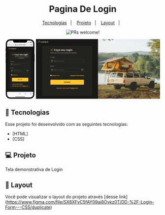 <h1 align="center">
    Pagina De Login
</h1>

<p align="center">
  <a href="#rocket-tecnologias">Tecnologias</a>&nbsp;&nbsp;&nbsp;|&nbsp;&nbsp;&nbsp;
  <a href="#-projeto">Projeto</a>&nbsp;&nbsp;&nbsp;|&nbsp;&nbsp;&nbsp;
  <a href="#-layout">Layout</a>&nbsp;&nbsp;&nbsp;|&nbsp;&nbsp;&nbsp;  
</p>

<p align="center">
 <img src="https://img.shields.io/static/v1?label=PRs&message=welcome&color=7159c1&labelColor=000000" alt="PRs welcome!" />

  
</p>

<p align="center">
  <img alt="Mobile" src="https://raw.githubusercontent.com/FilipeLN/Pagina-de-Login/main/assets/mobile.png" width=" 19%"> 
    <img alt="Web" src="https://raw.githubusercontent.com/FilipeLN/Pagina-de-Login/main/assets/Webprint.jpg" width="80%" >
</p>


## 🚀 Tecnologias

Esse projeto foi desenvolvido com as seguintes tecnologias:
- [HTML]
- [CSS]

## 💻 Projeto
Tela demonstrativa de Login

## 🔖 Layout

Você pode visualizar o layout do projeto através [desse link] (<https://www.figma.com/file/SX8XFyC5fAY09ai8Oykz0T/DD-%2F-Login-Form---CSS/duplicate>)
